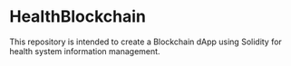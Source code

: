 # HealthBlockchain
This repository is intended to create a Blockchain dApp using Solidity for health system information management.
